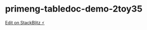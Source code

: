 # primeng-tabledoc-demo-2toy35

[Edit on StackBlitz ⚡️](https://stackblitz.com/edit/primeng-tabledoc-demo-2toy35)